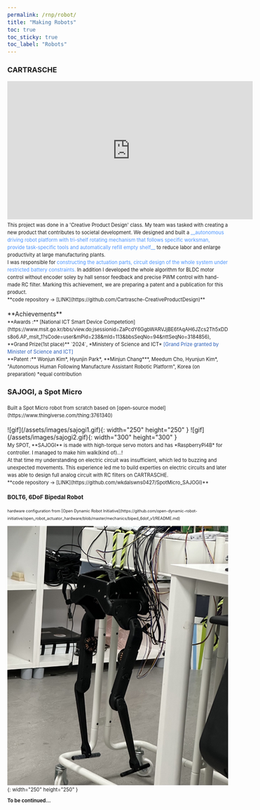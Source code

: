 ```yaml
---
permalink: /rnp/robot/
title: "Making Robots"
toc: true
toc_sticky: true
toc_label: "Robots"
---
```

### CARTRASCHE
<iframe width="560" height="315" src="https://www.youtube.com/embed/4_D-vN_osZ8?si=-ZHxmYW6tNzZhRvq" title="YouTube video player" frameborder="0" allow="accelerometer; autoplay; clipboard-write; encrypted-media; gyroscope; picture-in-picture; web-share" referrerpolicy="strict-origin-when-cross-origin" allowfullscreen></iframe>
<br>
<span style="font-size:0.8em;">
    This project was done in a 'Creative Product Design' class. My team was tasked with creating a new product that contributes to societal development. We designed and built a <span style="color:#4993FE">__autonomous driving robot platform with tri-shelf rotating mechanism that follows specific worksman, provide task-specific tools and automatically refill empty shelf__</span> to reduce labor and enlarge productivity at large manufacturing plants. 
    <br>
    I was responsible for <span style="color:#4993FE">constructing the actuation parts, circuit design of the whole system under restricted battery constraints.</span> In addition I developed the whole algorithm for BLDC motor control without encoder soley by hall sensor feedback and precise PWM control with hand-made RC filter.
    Marking this achievement, we are preparing a patent and a publication for this product.
    <br>**code repository -> [LINK](https://github.com/Cartrasche-CreativeProductDesign)**</span>
<br>
<br>**Achievements**
<span style="font-size:0.8em;">
    <br>**Awards :** [National ICT Smart Device Competetion](https://www.msit.go.kr/bbs/view.do;jsessionid=ZaPcdY6GgbWARVJjBE6fAqAH6JZcs2Th5xDDs8o6.AP_msit_1?sCode=user&mPid=238&mId=113&bbsSeqNo=94&nttSeqNo=3184856), **Grand Prize(1st place)** `2024`, *Ministery of Science and ICT*
    <span style="color:#2a5db8">[Grand Prize granted by Minister of Science and ICT]</span>
    <br> **Patent :** Wonjun Kim*, Hyunjin Park*, **Minjun Chang***, Meedum Cho, Hyunjun Kim*, "Autonomous Human Following Manufacture Assistant Robotic Platform", Korea (on preparation) *equal contribution
</span>

### SAJOGI, a Spot Micro
<span style="font-size:0.8em;">
    Built a Spot Micro robot from scratch based on [open-source model](https://www.thingiverse.com/thing:3761340)
<br>
</span>
<br>
![gif](/assets/images/sajogi1.gif){: width="250" height="250" }
![gif](/assets/images/sajogi2.gif){: width="300" height="300" }
<br>
<span style="font-size:0.8em;">
    My SPOT, **SAJOGI** is made with high-torque servo motors and has *RaspberryPi4B* for controller. I managed to make him walk(kind of)...!<br>
    At that time my understanding on electric circuit was insufficient, which led to buzzing and unexpected movements. This experience led me to build experties on electric circuits and later was able to design full analog circuit with RC filters on CARTRASCHE.
    <br>**code repository -> [LINK](https://github.com/wkdalswns0427/SpotMicro_SAJOGI)**
<br>

### BOLT6, 6DoF Bipedal Robot
<span style="font-size:0.8em;">
    hardware configuration from [Open Dynamic Robot Initiative](https://github.com/open-dynamic-robot-initiative/open_robot_actuator_hardware/blob/master/mechanics/biped_6dof_v1/README.md)
<br>
</span>

![image](/assets/images/bolt6_img.jpeg){: width="250" height="250" }
<br>

**To be continued...**